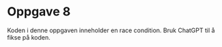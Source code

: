 # Oppgave 8

Koden i denne oppgaven inneholder en race condition. Bruk
ChatGPT til å fikse på koden.